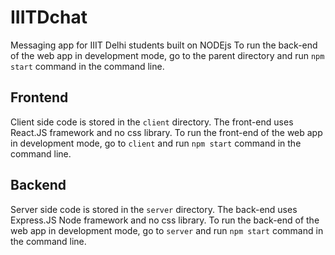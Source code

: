 # IIITDchat
Messaging app for IIIT Delhi students built on NODEjs
To run the back-end of the web app in development mode, go to the parent directory and run `npm start` command in the command line.

## Frontend
Client side code is stored in the `client` directory.
The front-end uses React.JS framework and no css library.
To run the front-end of the web app in development mode, go to `client` and run `npm start` command in the command line.

## Backend
Server side code is stored in the `server` directory.
The back-end uses Express.JS Node framework and no css library.
To run the back-end of the web app in development mode, go to `server` and run `npm start` command in the command line.
